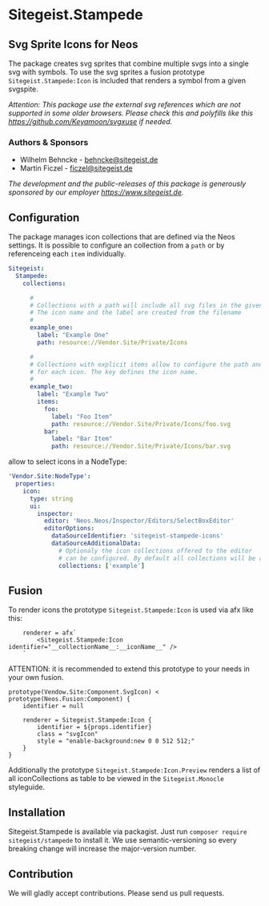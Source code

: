 # Sitegeist.Stampede 
## Svg Sprite Icons for Neos

The package creates svg sprites that combine multiple svgs into a single svg with symbols. To use the svg sprites 
a fusion prototype `Sitegeist.Stampede:Icon` is included that renders a symbol from a given svgspite.

*Attention: This package use the external svg references which are not supported in some older browsers. Please 
check this and polyfills like this https://github.com/Keyamoon/svgxuse if needed.*

### Authors & Sponsors

* Wilhelm Behncke - behncke@sitegeist.de
* Martin Ficzel - ficzel@sitegeist.de

*The development and the public-releases of this package is generously sponsored by our employer https://www.sitegeist.de.*

## Configuration

The package manages icon collections that are defined via the Neos settings. It is possible to configure an 
collection from a `path` or by referenceing each `item` individually.

```yaml
Sitegeist:
  Stampede:
    collections:

      #
      # Collections with a path will include all svg files in the given path
      # The icon name and the label are created from the filename
      #
      example_one: 
        label: "Example One"
        path: resource://Vendor.Site/Private/Icons

      #
      # Collections with explicit items allow to configure the path and label
      # for each icon. The key defines the icon name.
      #
      example_two:
        label: "Example Two"
        items:
          foo:
            label: "Foo Item"
            path: resource://Vendor.Site/Private/Icons/foo.svg
          bar:
            label: "Bar Item"
            path: resource://Vendor.Site/Private/Icons/bar.svg
```

allow to select icons in a NodeType:
```yaml
'Vendor.Site:NodeType': 
  properties:
    icon:
      type: string
      ui:
        inspector:
          editor: 'Neos.Neos/Inspector/Editors/SelectBoxEditor'
          editorOptions:
            dataSourceIdentifier: 'sitegeist-stampede-icons'
            dataSourceAdditionalData:
              # Optionaly the icon collections offered to the editor
              # can be configured. By default all collections will be available   
              collections: ['example']
```

## Fusion

To render icons the prototype `Sitegeist.Stampede:Icon` is used via afx like this: 

```
    renderer = afx`
        <Sitegeist.Stampede:Icon identifier="__collectionName__:__iconName__" />
    `
```

ATTENTION: it is recommended to extend this prototype to your needs in your own fusion.

```
prototype(Vendow.Site:Component.SvgIcon) < prototype(Neos.Fusion:Component) {
    identifier = null

    renderer = Sitegeist.Stampede:Icon {
        identifier = ${props.identifier}
        class = "svgIcon"
        style = "enable-background:new 0 0 512 512;"
    }
}
```

Additionally the prototype `Sitegeist.Stampede:Icon.Preview` renders a list of all iconCollections 
as table to be viewed in the `Sitegeist.Monocle` styleguide.


## Installation

Sitegeist.Stampede is available via packagist. Just run `composer require sitegeist/stampede` to install it. We use semantic-versioning so every breaking change will increase the major-version number.

## Contribution

We will gladly accept contributions. Please send us pull requests.
